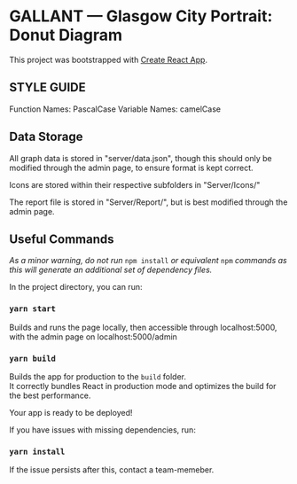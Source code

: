 # GALLANT — Glasgow City Portrait: Donut Diagram

This project was bootstrapped with [Create React App](https://github.com/facebook/create-react-app).

## STYLE GUIDE
Function Names: PascalCase
Variable Names: camelCase

## Data Storage
All graph data is stored in "server/data.json", though this should only be modified through the admin page, to ensure format is kept correct.

Icons are stored within their respective subfolders in "Server/Icons/"

The report file is stored in "Server/Report/", but is best modified through the admin page.

## Useful Commands
*As a minor warning, do not run* `npm install` *or equivalent* `npm` *commands as this will generate an additional set of dependency files.*

In the project directory, you can run:

### `yarn start`

Builds and runs the page locally, then accessible through localhost:5000, with the admin page on localhost:5000/admin

### `yarn build`

Builds the app for production to the `build` folder.\
It correctly bundles React in production mode and optimizes the build for the best performance.

Your app is ready to be deployed!

If you have issues with missing dependencies, run:
### `yarn install`
If the issue persists after this, contact a team-memeber.
